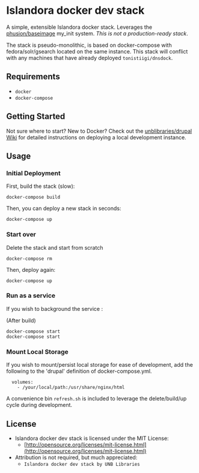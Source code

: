 # Islandora docker dev stack
A simple, extensible Islandora docker stack. Leverages the [phusion/baseimage](https://registry.hub.docker.com/u/phusion/baseimage/) my_init system. *This is not a production-ready stack*.

The stack is pseudo-monolithic, is based on docker-compose with fedora/solr/gsearch located on the same instance. This stack will conflict with any machines that have already deployed `tonistiigi/dnsdock`.

## Requirements

* `docker`
* `docker-compose`

## Getting Started
Not sure where to start? New to Docker? Check out the [unblibraries/drupal Wiki](https://github.com/unb-libraries/docker-islandora-dev/wiki) for detailed instructions on deploying a local development instance.


## Usage
### Initial Deployment
First, build the stack (slow):
```
docker-compose build
```

Then, you can deploy a new stack in seconds:
```
docker-compose up
```

### Start over
Delete the stack and start from scratch
```
docker-compose rm
```

Then, deploy again:
```
docker-compose up
```

### Run as a service
If you wish to background the service : 

(After build)
```
docker-compose start
docker-compose start
```

### Mount Local Storage
If you wish to mount/persist local storage for ease of development, add the following to the 'drupal' definition of docker-compose.yml.
```
  volumes:
    - /your/local/path:/usr/share/nginx/html
```

A convenience bin `refresh.sh` is included to leverage the delete/build/up cycle during development.

## License
- Islandora docker dev stack is licensed under the MIT License:
  - [http://opensource.org/licenses/mit-license.html](http://opensource.org/licenses/mit-license.html)
- Attribution is not required, but much appreciated:
  - `Islandora docker dev stack by UNB Libraries`
